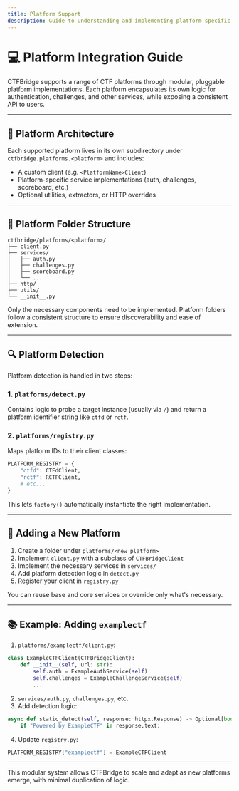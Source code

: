 ```yaml
---
title: Platform Support
description: Guide to understanding and implementing platform-specific logic in CTFBridge.
---
```


# 💻 Platform Integration Guide

CTFBridge supports a range of CTF platforms through modular, pluggable platform implementations. Each platform encapsulates its own logic for authentication, challenges, and other services, while exposing a consistent API to users.

---

## 🧭 Platform Architecture

Each supported platform lives in its own subdirectory under `ctfbridge.platforms.<platform>` and includes:

- A custom client (e.g. `<PlatformName>Client`)
- Platform-specific service implementations (auth, challenges, scoreboard, etc.)
- Optional utilities, extractors, or HTTP overrides

---

## 🧱 Platform Folder Structure

```
ctfbridge/platforms/<platform>/
├── client.py
├── services/
│   ├── auth.py
│   ├── challenges.py
│   ├── scoreboard.py
│   └── ...
├── http/
├── utils/
└── __init__.py
```

Only the necessary components need to be implemented. Platform folders follow a consistent structure to ensure discoverability and ease of extension.

---

## 🔍 Platform Detection

Platform detection is handled in two steps:

### 1. `platforms/detect.py`

Contains logic to probe a target instance (usually via `/`) and return a platform identifier string like `ctfd` or `rctf`.

### 2. `platforms/registry.py`

Maps platform IDs to their client classes:

```python
PLATFORM_REGISTRY = {
    "ctfd": CTFdClient,
    "rctf": RCTFClient,
    # etc...
}
```

This lets `factory()` automatically instantiate the right implementation.

---

## 🧠 Adding a New Platform

1. Create a folder under `platforms/<new_platform>`
2. Implement `client.py` with a subclass of `CTFBridgeClient`
3. Implement the necessary services in `services/`
4. Add platform detection logic in `detect.py`
5. Register your client in `registry.py`

You can reuse base and core services or override only what's necessary.

---

## 📚 Example: Adding `examplectf`

1. `platforms/examplectf/client.py`:

```python
class ExampleCTFClient(CTFBridgeClient):
    def __init__(self, url: str):
        self.auth = ExampleAuthService(self)
        self.challenges = ExampleChallengeService(self)
        ...
```

2. `services/auth.py`, `challenges.py`, etc.
3. Add detection logic:

```python
async def static_detect(self, response: httpx.Response) -> Optional[bool]:
    if "Powered by ExampleCTF" in response.text:

```

4. Update `registry.py`:

```python
PLATFORM_REGISTRY["examplectf"] = ExampleCTFClient
```

---

This modular system allows CTFBridge to scale and adapt as new platforms emerge, with minimal duplication of logic.
